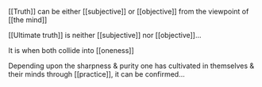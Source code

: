 [[Truth]] can be either [[subjective]] or [[objective]] from the viewpoint of [[the mind]]

[[Ultimate truth]] is neither [[subjective]] nor [[objective]]...

It is when both collide into [[oneness]]

Depending upon the sharpness & purity one has cultivated in themselves & their minds through [[practice]], it can be confirmed...